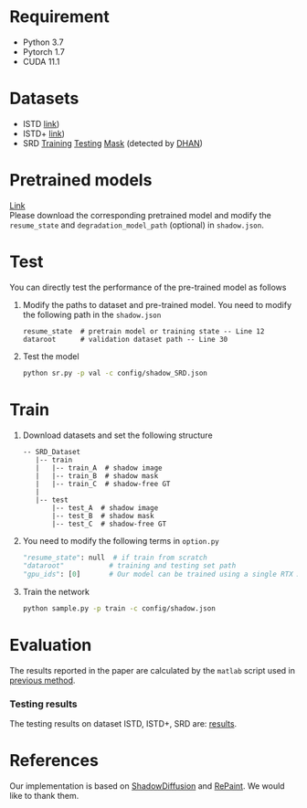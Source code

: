 # Requirement
- Python 3.7
- Pytorch 1.7
- CUDA 11.1


# Datasets
- ISTD [link](https://github.com/DeepInsight-PCALab/ST-CGAN))
- ISTD+ [link](https://github.com/cvlab-stonybrook/SID))
- SRD [Training](https://drive.google.com/file/d/1W8vBRJYDG9imMgr9I2XaA13tlFIEHOjS/view) [Testing](https://drive.google.com/file/d/1GTi4BmQ0SJ7diDMmf-b7x2VismmXtfTo/view) [Mask](https://uofmacau-my.sharepoint.com/:u:/g/personal/yb87432_um_edu_mo/EZ8CiIhNADlAkA4Fhim_QzgBfDeI7qdUrt6wv2EVxZSc2w?e=wSjVQT) (detected by [DHAN](https://github.com/vinthony/ghost-free-shadow-removal))

# Pretrained models
[Link](https://pan.baidu.com/s/1X0hQMWJrIot9h3YjKs5USA?pwd=wb6r)<br>
Please download the corresponding pretrained model and modify the `resume_state` and `degradation_model_path` (optional) in `shadow.json`.

# Test

You can directly test the performance of the pre-trained model as follows

1. Modify the paths to dataset and pre-trained model. You need to modify the following path in the `shadow.json`

    ```text
    resume_state  # pretrain model or training state -- Line 12
    dataroot      # validation dataset path -- Line 30
    ```

2. Test the model

    ```bash
    python sr.py -p val -c config/shadow_SRD.json
    ```
# Train

1. Download datasets and set the following structure

    ```
    -- SRD_Dataset
       |-- train
       |   |-- train_A  # shadow image
       |   |-- train_B  # shadow mask
       |   |-- train_C  # shadow-free GT
       |
       |-- test
           |-- test_A  # shadow image
           |-- test_B  # shadow mask
           |-- test_C  # shadow-free GT
    ```

2. You need to modify the following terms in `option.py`

    ```python
    "resume_state": null  # if train from scratch
    "dataroot"           # training and testing set path
    "gpu_ids": [0]       # Our model can be trained using a single RTX A5000 GPU. You can also train the model using multiple GPUs by changing this to [0, 1].
    ```

3. Train the network

    ```bash
    python sample.py -p train -c config/shadow.json
    ```

# Evaluation

The results reported in the paper are calculated by the `matlab` script used in [previous method](https://github.com/zhuyr97/AAAI2022_Unfolding_Network_Shadow_Removal/tree/master/codes).

### Testing results

The testing results on dataset ISTD, ISTD+, SRD are: [results](https://pan.baidu.com/s/12n9MvdLNvJSrY6-xhp3OOQ?pwd=34t2).

# References

Our implementation is based on [ShadowDiffusion]([link-to-ShadowDiffusion](https://github.com/GuoLanqing/ShadowDiffusion)) and [RePaint]([link-to-RePaint](https://github.com/andreas128/RePaint)). We would like to thank them.
